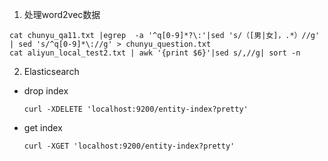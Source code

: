 1. 处理word2vec数据
```Shell
cat chunyu_qa11.txt |egrep  -a '^q[0-9]*?\:'|sed 's/（[男|女]，.*）//g' | sed 's/^q[0-9]*\://g' > chunyu_question.txt
cat aliyun_local_test2.txt | awk '{print $6}'|sed s/,//g| sort -n
```

2. Elasticsearch
 - drop index
    ```
    curl -XDELETE 'localhost:9200/entity-index?pretty'

    ```
 - get index
    ```Shell
    curl -XGET 'localhost:9200/entity-index?pretty'

    ```